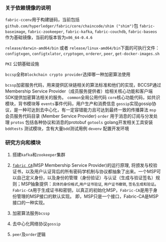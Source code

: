 ### 关于依赖镜像的说明

`fabric-ccenv`用于构建链码，当前包括`github.com/hyperledger/fabric/core/chaincode/shim ("shim")`包
`fabric-baseimage`, `fabric-zookeeper`, `fabric-kafka`, `fabric-couchdb`, `fabric-baseos`作为基础镜像，当前的版本皆为`x86_64-0.4.6`


`release/darwin-amd64/bin` 或者 `release/linux-amd64/bin`下面的可执行文件：
`configtxgen`, `configtxlator`, `cryptogen`, `orderer`, `peer`, `get-docker-images.sh`

`PKI` 公钥基础设施


`bccsp`全称`Blockchain crypto provider`选择哪一种加密算法使用

`bcssp`加密服务代码，用来提供区块链相关的算法标准和他们的实现，BCCSP通过Membership Service Provider（成员服务提供者）给相关核心功能和客户端SDK提供加密算法相关的服务。
`common`全局公用代码
`core`核心功能代码，如共识模块，背书模块等
`events`事件代码，用户生产和消费信息
`gossip`实现gossip协议，是一种可达到去中心化，有一定容错能力且可达到最终一致的传播算法
`msp` 会员服务代码目录 (Member Service Provider)
`order` 用于消息的订阅与分发处理
`protos` 包括各种协议和消息的protobuf
`gotools` golang开发相关工具安装
`bddtests` 测试模块，含有大量`bdd`测试用例
`devenv` 配置开发环境

### 研究方向和模块

1. 搭建`kafka`和`zookeeper`集群

2. [`fabric CA`](https://hyperledgercn.github.io/hyperledgerDocs/ca-setup_zh/)(MSP Membership Service Provider)的运行原理, 将颁发与校验证书，以及用户认证背后的所有密码学机制与协议都抽象了出来。一个MSP可以自己定义身份，以及身份的管理（身份验证）与认证（生成与验证签名）规则；MSP抽象提供：`具体的身份格式`,`用户证书验证`, `用户证书撤销`, `签名生成和验证`。`Fabric-CA`用于生成证书和密钥，以真正的初始化MSP，`Fabric-CA`是用于身份管理的MSP接口的默认实现。 即，MSP只是一个接口，Fabric-CA是MSP接口的一种实现。

3. 加密算法服务`bcssp`

4. 去中心化网络协议`gossip`

5. `peer`及`order`逻辑
